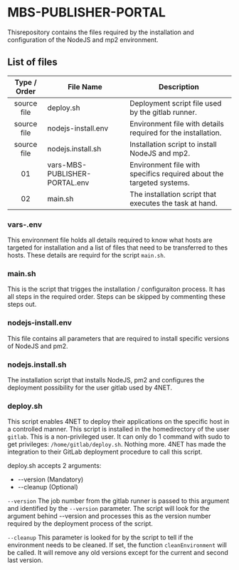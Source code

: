 # MBS-PUBLISHER-PORTAL
Thisrepository contains the files required by the installation and configuration of the NodeJS and mp2 environment.



## List of files

| Type / Order | File Name | Description |
| :---: | --- | --- |
| source file | deploy.sh | Deployment script file used by the gitlab runner. |
| source file | nodejs-install.env | Environment file with details required for the installation. |
| source file | nodejs.install.sh | Installation script to install NodeJS and mp2. |
| 01 | vars-MBS-PUBLISHER-PORTAL.env | Environment file with specifics required about the targeted systems. |
| 02 | main.sh | The installation script that executes the task at hand. |


### vars-<Service-Name>.env

This environment file holds all details required to know what hosts are targeted for installation and a list of files that need to be transferred to thes hosts. These details are requird for the script `main.sh`.

### main.sh

This is the script that trigges the installation / configuraiton process. It has all steps in the required order. Steps can be skipped by commenting these steps out.

### nodejs-install.env

This file contains all parameters that are required to install specific versions of NodeJS and pm2.

### nodejs.install.sh

The installation script that installs NodeJS, pm2 and configures the deployment possibility for the user gitlab used by 4NET.

### deploy.sh

This script enables 4NET to deploy their applications on the specific host in a controlled manner. This script is installed in the homedirectory of the user `gitlab`. This is a non-privileged user. It can only do 1 command with sudo to get privileges: `/home/gitlab/deploy.sh`. Nothing more. 4NET has made the integration to their GitLab deployment procedure to call this script.

deploy.sh accepts 2 arguments:  
* --version <gitlab build number> (Mandatory)
* --cleanup (Optional)

`--version` The job number from the gitlab runner is passed to this argument and identified by the `--version` parameter. The script will look for the argument behind --version and processes this as the version number required by the deployment process of the script.

`--cleanup` This parameter is looked for by the script to tell if the environment needs to be cleaned. If set, the function `cleanEnvironment` will be called. It will remove any old versions except for the current and second last version.

### 